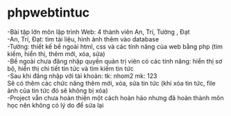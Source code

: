 # phpwebtintuc
-Bài tập lớn môn lập trình Web: 4 thành viên An, Trí, Tường , Đạt<br>
-An, Trí, Đạt: tìm tài liệu, hình ảnh thêm vào database<br>
-Tường: thiết kế bề ngoài html, css và các tính năng của web bằng php (tìm kiếm, hiển thị, thêm mới, xóa, sửa)<br>
-Bề ngoài chưa đăng nhập quyền quản trị viên có các tính năng: hiển thị sơ bộ, hiển thị chi tiết tin tức và tìm kiếm tin tức<br>
-Sau khi đăng nhập với tài khoản: tk: nhom2  mk: 123<br>
Sẽ có thêm các chức năng thêm mới, xóa, sửa tin tức (khi xóa tin tức, file ảnh của tin tức đó sẽ không bị xóa)<br>
-Project vẫn chưa hoàn thiện một cách hoàn hảo nhưng đã hoàn thành môn học nên không có lý do để sửa lại
